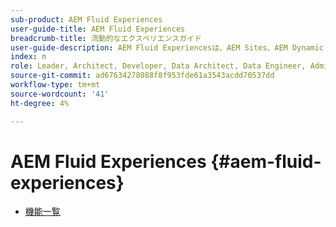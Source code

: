```yaml
---
sub-product: AEM Fluid Experiences
user-guide-title: AEM Fluid Experiences
breadcrumb-title: 流動的なエクスペリエンスガイド
user-guide-description: AEM Fluid Experiencesは、AEM Sites、AEM Dynamic Media、AEM Assetsの強力な機能セットから、ヘッドレスコンテンツ配信用の堅牢なソリューションを提供します。
index: n
role: Leader, Architect, Developer, Data Architect, Data Engineer, Administrator, Business Practitioner
source-git-commit: ad67634278088f8f953fde61a3543acdd70537dd
workflow-type: tm+mt
source-wordcount: '41'
ht-degree: 4%

---
```



# AEM Fluid Experiences {#aem-fluid-experiences}

+ [機能一覧](/help/fluid-experiences/feature-list.md)